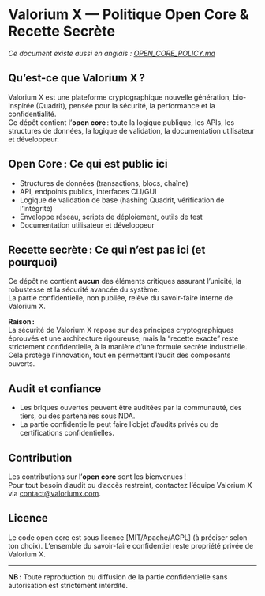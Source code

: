 # Valorium X — Politique Open Core & Recette Secrète

*Ce document existe aussi en anglais : [OPEN_CORE_POLICY.md](OPEN_CORE_POLICY.md)*

## Qu’est-ce que Valorium X ?

Valorium X est une plateforme cryptographique nouvelle génération, bio-inspirée (Quadrit), pensée pour la sécurité, la performance et la confidentialité.  
Ce dépôt contient l’**open core** : toute la logique publique, les APIs, les structures de données, la logique de validation, la documentation utilisateur et développeur.

## Open Core : Ce qui est public ici

- Structures de données (transactions, blocs, chaîne)
- API, endpoints publics, interfaces CLI/GUI
- Logique de validation de base (hashing Quadrit, vérification de l’intégrité)
- Enveloppe réseau, scripts de déploiement, outils de test
- Documentation utilisateur et développeur

## Recette secrète : Ce qui n’est pas ici (et pourquoi)

Ce dépôt ne contient **aucun** des éléments critiques assurant l’unicité, la robustesse et la sécurité avancée du système.  
La partie confidentielle, non publiée, relève du savoir-faire interne de Valorium X.

**Raison :**  
La sécurité de Valorium X repose sur des principes cryptographiques éprouvés et une architecture rigoureuse, mais la “recette exacte” reste strictement confidentielle, à la manière d’une formule secrète industrielle.  
Cela protège l’innovation, tout en permettant l’audit des composants ouverts.

## Audit et confiance

- Les briques ouvertes peuvent être auditées par la communauté, des tiers, ou des partenaires sous NDA.
- La partie confidentielle peut faire l’objet d’audits privés ou de certifications confidentielles.

## Contribution

Les contributions sur l’**open core** sont les bienvenues !  
Pour tout besoin d’audit ou d’accès restreint, contactez l’équipe Valorium X via [contact@valoriumx.com](mailto:contact@valoriumx.com).

## Licence

Le code open core est sous licence [MIT/Apache/AGPL] (à préciser selon ton choix).
L’ensemble du savoir-faire confidentiel reste propriété privée de Valorium X.

---

**NB :** Toute reproduction ou diffusion de la partie confidentielle sans autorisation est strictement interdite.